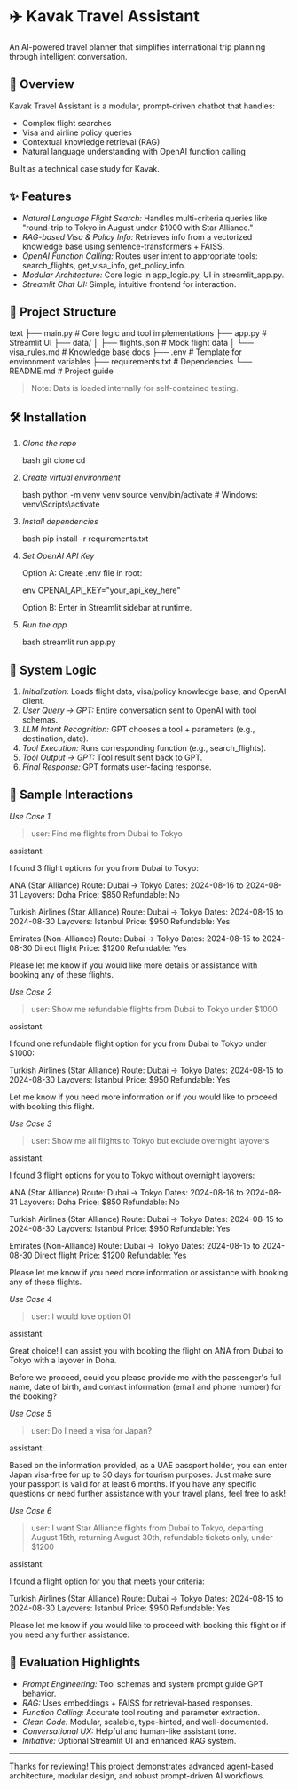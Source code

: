 # ✈️ Kavak Travel Assistant

An AI-powered travel planner that simplifies international trip planning through intelligent conversation.

## 🚀 Overview

Kavak Travel Assistant is a modular, prompt-driven chatbot that handles:

* Complex flight searches
* Visa and airline policy queries
* Contextual knowledge retrieval (RAG)
* Natural language understanding with OpenAI function calling

Built as a technical case study for Kavak.

## ✨ Features

* *Natural Language Flight Search:* Handles multi-criteria queries like "round-trip to Tokyo in August under \$1000 with Star Alliance."
* *RAG-based Visa & Policy Info:* Retrieves info from a vectorized knowledge base using sentence-transformers + FAISS.
* *OpenAI Function Calling:* Routes user intent to appropriate tools: search_flights, get_visa_info, get_policy_info.
* *Modular Architecture:* Core logic in app_logic.py, UI in streamlit_app.py.
* *Streamlit Chat UI:* Simple, intuitive frontend for interaction.

## 🦾 Project Structure

text
├── main.py          # Core logic and tool implementations
├── app.py           # Streamlit UI
├── data/
│   ├── flights.json      # Mock flight data
│   └── visa_rules.md     # Knowledge base docs
├── .env                 # Template for environment variables
├── requirements.txt      # Dependencies
└── README.md             # Project guide


> Note: Data is loaded internally for self-contained testing.

## 🛠️ Installation

1. *Clone the repo*

   bash
   git clone <repo-url>
   cd <repo-name>
   

2. *Create virtual environment*

   bash
   python -m venv venv
   source venv/bin/activate  # Windows: venv\Scripts\activate
   

3. *Install dependencies*

   bash
   pip install -r requirements.txt
   

4. *Set OpenAI API Key*

   Option A: Create .env file in root:

   env
   OPENAI_API_KEY="your_api_key_here"
   

   Option B: Enter in Streamlit sidebar at runtime.

5. *Run the app*

   bash
   streamlit run app.py
   

## 🧠 System Logic

1. *Initialization:* Loads flight data, visa/policy knowledge base, and OpenAI client.
2. *User Query → GPT:* Entire conversation sent to OpenAI with tool schemas.
3. *LLM Intent Recognition:* GPT chooses a tool + parameters (e.g., destination, date).
4. *Tool Execution:* Runs corresponding function (e.g., search\_flights).
5. *Tool Output → GPT:* Tool result sent back to GPT.
6. *Final Response:* GPT formats user-facing response.

## 🧪 Sample Interactions

*Use Case 1*

> user: Find me flights from Dubai to Tokyo

assistant:

I found 3 flight options for you from Dubai to Tokyo:


ANA (Star Alliance)
    Route: Dubai → Tokyo
    Dates: 2024-08-16 to 2024-08-31
    Layovers: Doha
    Price: $850
    Refundable: No

Turkish Airlines (Star Alliance)
    Route: Dubai → Tokyo
    Dates: 2024-08-15 to 2024-08-30
    Layovers: Istanbul
    Price: $950
    Refundable: Yes

Emirates (Non-Alliance)
    Route: Dubai → Tokyo
    Dates: 2024-08-15 to 2024-08-30
    Direct flight
    Price: $1200
    Refundable: Yes


Please let me know if you would like more details or assistance with booking any of these flights.

*Use Case 2*

> user: Show me refundable flights from Dubai to Tokyo under \$1000

assistant:

I found one refundable flight option for you from Dubai to Tokyo under \$1000:


Turkish Airlines (Star Alliance)
    Route: Dubai → Tokyo
    Dates: 2024-08-15 to 2024-08-30
    Layovers: Istanbul
    Price: $950
    Refundable: Yes


Let me know if you need more information or if you would like to proceed with booking this flight.

*Use Case 3*

> user: Show me all flights to Tokyo but exclude overnight layovers

assistant:

I found 3 flight options for you to Tokyo without overnight layovers:


ANA (Star Alliance)
    Route: Dubai → Tokyo
    Dates: 2024-08-16 to 2024-08-31
    Layovers: Doha
    Price: $850
    Refundable: No

Turkish Airlines (Star Alliance)
    Route: Dubai → Tokyo
    Dates: 2024-08-15 to 2024-08-30
    Layovers: Istanbul
    Price: $950
    Refundable: Yes

Emirates (Non-Alliance)
    Route: Dubai → Tokyo
    Dates: 2024-08-15 to 2024-08-30
    Direct flight
    Price: $1200
    Refundable: Yes


Please let me know if you need more information or assistance with booking any of these flights.

*Use Case 4*

> user: I would love option 01

assistant:

Great choice! I can assist you with booking the flight on ANA from Dubai to Tokyo with a layover in Doha.

Before we proceed, could you please provide me with the passenger's full name, date of birth, and contact information (email and phone number) for the booking?

*Use Case 5*

> user: Do I need a visa for Japan?

assistant:

Based on the information provided, as a UAE passport holder, you can enter Japan visa-free for up to 30 days for tourism purposes. Just make sure your passport is valid for at least 6 months. If you have any specific questions or need further assistance with your travel plans, feel free to ask!

*Use Case 6*

> user: I want Star Alliance flights from Dubai to Tokyo, departing August 15th, returning August 30th, refundable tickets only, under \$1200

assistant:

I found a flight option for you that meets your criteria:


Turkish Airlines (Star Alliance)
    Route: Dubai → Tokyo
    Dates: 2024-08-15 to 2024-08-30
    Layovers: Istanbul
    Price: $950
    Refundable: Yes


Please let me know if you would like to proceed with booking this flight or if you need any further assistance.

## 🧹 Evaluation Highlights

* *Prompt Engineering:* Tool schemas and system prompt guide GPT behavior.
* *RAG:* Uses embeddings + FAISS for retrieval-based responses.
* *Function Calling:* Accurate tool routing and parameter extraction.
* *Clean Code:* Modular, scalable, type-hinted, and well-documented.
* *Conversational UX:* Helpful and human-like assistant tone.
* *Initiative:* Optional Streamlit UI and enhanced RAG system.

---

Thanks for reviewing! This project demonstrates advanced agent-based architecture, modular design, and robust prompt-driven AI workflows.